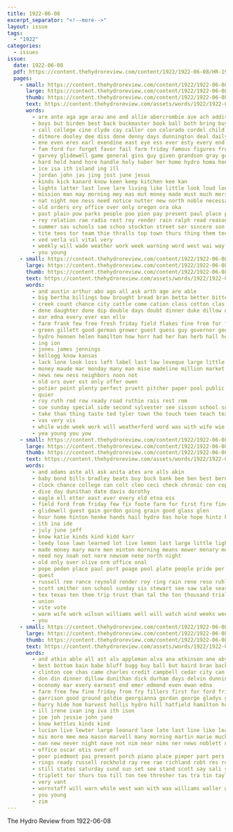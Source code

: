 ```yaml
---
title: 1922-06-08
excerpt_separator: "<!--more-->"
layout: issue
tags:
  - "1922"
categories:
  - issues
issue:
  date: 1922-06-08
  pdf: https://content.thehydroreview.com/content/1922/1922-06-08/HR-1922-06-08.pdf
  pages:
    - small: https://content.thehydroreview.com/content/1922/1922-06-08/small/HR-1922-06-08-01.jpg
      large: https://content.thehydroreview.com/content/1922/1922-06-08/large/HR-1922-06-08-01.jpg
      thumb: https://content.thehydroreview.com/content/1922/1922-06-08/thumbnails/HR-1922-06-08-01.jpg
      text: https://content.thehydroreview.com/assets/words/1922/1922-06-08/HR-1922-06-08-01.txt
      words:
        - are ante aga age arau ane and allie abercrombie ave ach addison all agent alfred aman ather aud
        - boys but birden best back buckmaster book ball both bring buys bunch blue big bout byes baptist bree blaine band bob been beaulah bible business board base bera bone
        - call college cine clyde cay caller con colorado cordel child coe city chie county come cha care crusoe canning clay cake canton content canta charles cream cor clinton can cand citizen cleveland church christ caddo cham crane
        - ditmore dooley dee diss done denny days dunnington deal daily divine dear drum diamond door doubt dinner director down daughter day deep dunn does demotte
        - ene even eres earl exendine east eye ess ever esty every end est ent ean
        - fam ford for forget favor fail farm friday famous figures from fall fell first fade fields free forges fare fig fill fay fife few fine fair fight
        - garvey glidewell game general gins guy given grandson gray gone ground getting goes gregg guest gey gallery games glad good gladys
        - hard held hand hore handle holy haber her home hydro homa hon heard hold hie had high hour how him house hae hot has hom hazel hope
        - ice isa ith island ing ill
        - jordan john jas jing jost june jesus
        - kinds kick kanard know keen keep kitchen kee kan
        - lights latter last love lare living like little look loud longer lorene list liberty later learn long lucile lue lynn large
        - mission man may morning mey mas mut money made must much mers men monday madelene march matter mans members machin mahan mose mckay mapes miss many master means miller mildred more music menary most
        - nat night noe ness need notice nutter new north noble necessary nigh noel not nose nations never nor now news newsom
        - old orders ory office over only oregon ora oka
        - past plain pow parks people poo pion pay present paul place part pleasure pole portland pro poth park paper pear person prem pines peden public pat
        - rey relation rae radio rest roy render rain ralph read reason renew robin run record rind rate regular rom room rates roam
        - summer sas schools sam schoo stockton street ser sincere son speak sun states springs state service set salary say sult stand sum season see study sane seven strike sports said south second scott sey story sisson sis soon sea speed such susie sunday special spring smith soun shown she session score star silver staples sat saturday shade save ship school
        - tite tees tor team thie thralls top town thurs thing them ted tobe tha tard truman taken thy towns ton too tale tracy tyo taylor tays the tak times take texas till trip
        - ved verla vil vital very
        - weekly will wade weather work week warning word west wai way world won welcome waters wife wan weatherford well why ways western was while wile waits wil with want winning wise welling wes
        - you young
    - small: https://content.thehydroreview.com/content/1922/1922-06-08/small/HR-1922-06-08-02.jpg
      large: https://content.thehydroreview.com/content/1922/1922-06-08/large/HR-1922-06-08-02.jpg
      thumb: https://content.thehydroreview.com/content/1922/1922-06-08/thumbnails/HR-1922-06-08-02.jpg
      text: https://content.thehydroreview.com/assets/words/1922/1922-06-08/HR-1922-06-08-02.txt
      words:
        - and austin arthur abo ago all ask arth age are able
        - big bertha billings bow brought bread bran betta better bitter bales bears bethel but boschert busi board bale been
        - creek count chance city cattle come cation class cotton clas clar church can coll chow call cobb cold clawson chile company corn clerk change carver
        - dene daughter done dip double days doubt dinner duke dillow doris dungan death dance day
        - ear edna every ever ean ello
        - farm frank few free fresh friday field flakes fine from for fon friends first fruit
        - green gillett good german grower guest guess guy governor george
        - hydro hennen helen hamilton how horr had her han herb hall health him home high has head homes
        - ing ion
        - jones james jennings
        - kellogg know kansas
        - lack lone look loss left label last law leveque large little line lon lake
        - money maude mar monday many man mise madeline million market mobile much more moore men mer miss milk marke means may mis
        - news new ness neighbors noon not
        - old ors over ost only offer owen
        - potier point plenty perfect pruett pitcher paper pool public people pete part powder per pat phan
        - quier
        - roy ruth red row ready road ruthie rais rest rom
        - sue sunday special side second sylvester see sisson school surface star shows scarth sanna standard sad smith self scouten sat selling sing schools sarin soon stand south shawnee sun season saturday swe supply sin suits sherri save severe
        - take than thing taste ted tyler town the touch teen teach texas tary thurs ten times ton
        - vas very vis
        - while wide week work will weatherford word was with wife wie williams weather wall wyatt wright warm washington willian west
        - yea young you yow
    - small: https://content.thehydroreview.com/content/1922/1922-06-08/small/HR-1922-06-08-03.jpg
      large: https://content.thehydroreview.com/content/1922/1922-06-08/large/HR-1922-06-08-03.jpg
      thumb: https://content.thehydroreview.com/content/1922/1922-06-08/thumbnails/HR-1922-06-08-03.jpg
      text: https://content.thehydroreview.com/assets/words/1922/1922-06-08/HR-1922-06-08-03.txt
      words:
        - and adams aste all ask anita ates are alls akin
        - baby bond bills bradley beats buy buck bank bee ben best bernice bonds better bel bernie buyers butler bill bro business
        - clock chance college can colt cleo ceci check chronic con cope christian comes cant care clyde cashier city church
        - dise day dunithan date davis dorothy
        - eagle ell etter east ever every eld etna ess
        - field ford from friday few fix foote farm for first fire fine felton
        - glidewell guest gain gordon going grain good glass glen
        - hour home hinton henke hands hail hydro has hole hope hintz heres her hold had
        - ith ina ide
        - july june jeff
        - know katie kinds kind kidd karr
        - leedy lose lawn learned lot live lemon last large little lightning love lord lad lillian let less
        - made money mary mare men minton morning means mower menary mule may miss mis much man
        - need noy noah not nore newsom nene north night
        - old only over olive orm office onal
        - pope peden place paul port poage pool plate people pride per pollard pump public
        - quest
        - russell ree rance reynold render roy ring rain rene reso ruhl rin reel rinearson
        - scott smither son school sunday sis stewart see saw sale season ser star schools service side sales stover speaks seen saturday sutton sin storm sell sat stock street
        - tex texas ten thee trip trust than tal the ton thousand trial
        - union
        - vite vote
        - warm wife work wilson williams well will watch wind weeks week write with went wide weather weed white
        - you
    - small: https://content.thehydroreview.com/content/1922/1922-06-08/small/HR-1922-06-08-04.jpg
      large: https://content.thehydroreview.com/content/1922/1922-06-08/large/HR-1922-06-08-04.jpg
      thumb: https://content.thehydroreview.com/content/1922/1922-06-08/thumbnails/HR-1922-06-08-04.jpg
      text: https://content.thehydroreview.com/assets/words/1922/1922-06-08/HR-1922-06-08-04.txt
      words:
        - and atkin able all ast als appleman alva ana atkinson ane aby are andy
        - best bottom bain babe bluff bugg buy ball but baird bran back buyers been
        - clinton coe chas came charles credit campbell cedar city can county clerk clock come crosswhite candies canning car caller caddo cant choice
        - don din dinner dillow dunithan dick durham days delvin dunnington date downy den derrick drilling dunn darko day daughter davis
        - economy ear every earnest end emer edmond even ewan edna
        - farm free few fine friday from fry fillers first for ford friedman
        - garrison good ground goldie georgianna gordan george gladys ghering griffin greeson gan glad geraldine guest gilmore
        - harry hide hom harvest hollis hydro hill hatfield hamilton home hinton head ham homes has her hold
        - ill irene ivan ing iva ith ison
        - joe joh jessie john june
        - know kettles kinds kind
        - lucian live lewter large leonard lace late last line like leather liso ler little land lead lawter lay let left lot lillie look long
        - mis more mee mea mason marvell many morning martin marie much most miller means morgan mills may mon marion mission masoner miss mens mil main mary monday market
        - nan new never night nave not nim near nims ner news noblett now northern
        - office oscar otis over off
        - poor piedmont pai present porch piano place pieper part pers palace piece pas par pay peter pump peach pleasant pitzer past
        - rings ready russell rockhold ray ree rae richland robt res row richert robert red robertson rowland ramey
        - still states saturday sund sun set see stand scott say sali stoe setting selby sunday spain sale season strong sell sutton ster stockton staff shoe steele schmidt school store sister son stoves step summer soun straight
        - triplett tor thurs too till ton tee thresher tas tra tin taylor the table them thing try thi trip
        - very vant
        - wornstaff will warn while west wan with wax williams waller week wide weather want was well work write weatherford worn weg wife went watch worth why wilma
        - you young
        - zim
---
```


The Hydro Review from 1922-06-08

<!--more-->

